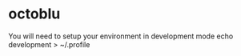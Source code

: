 # octoblu 

You will need to setup your environment in development mode
echo development > ~/.profile


